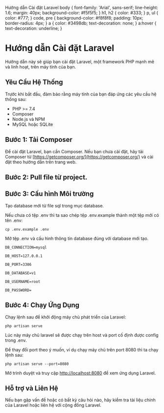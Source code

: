    Hướng dẫn Cài đặt Laravel body { font-family: 'Arial', sans-serif; line-height: 1.6; margin: 40px; background-color: #f5f5f5; } h1, h2 { color: #333; } p, ul { color: #777; } code, pre { background-color: #f8f8f8; padding: 10px; border-radius: 4px; } a { color: #3498db; text-decoration: none; } a:hover { text-decoration: underline; }

Hướng dẫn Cài đặt Laravel
=========================

Hướng dẫn này sẽ giúp bạn cài đặt Laravel, một framework PHP mạnh mẽ và linh hoạt, trên máy tính của bạn.

Yêu Cầu Hệ Thống
----------------

Trước khi bắt đầu, đảm bảo rằng máy tính của bạn đáp ứng các yêu cầu hệ thống sau:

*   PHP >= 7.4
*   Composer
*   Node.js và NPM
*   MySQL hoặc SQLite

Bước 1: Tải Composer
--------------------

Để cài đặt Laravel, bạn cần Composer. Nếu bạn chưa cài đặt, hãy tải Composer từ [https://getcomposer.org/](https://getcomposer.org/) và cài đặt theo hướng dẫn trên trang web.

Bước 2: Pull file từ project.
-----------------------------

Bước 3: Cấu hình Môi trường
---------------------------

Tạo database mới từ file sql trong mục database.

Nếu chưa có tệp .env thì ta sao chép tệp .env.example thành một tệp mới có tên .env:

    cp .env.example .env

Mở tệp .env và cấu hình thông tin database đúng với database mới tạo.

    DB_CONNECTION=mysql

    DB_HOST=127.0.0.1

    DB_PORT=3306

    DB_DATABASE=v1

    DB_USERNAME=root

    DB_PASSWORD=

Bước 4: Chạy Ứng Dụng
---------------------

Chạy lệnh sau để khởi động máy chủ phát triển của Laravel:

    php artisan serve

Lúc này máy chủ laravel sẽ được chạy trên host và port cố định được config trong .env.

Để thay đổi port theo ý muốn, ví dụ chạy máy chủ trên port 8080 thì ta chạy lệnh sau:

    php artisan serve --port=8080

Mở trình duyệt và truy cập [http://localhost:8080](http://localhost:8000) để xem ứng dụng Laravel.

Hỗ trợ và Liên Hệ
-----------------

Nếu bạn gặp vấn đề hoặc có bất kỳ câu hỏi nào, hãy kiểm tra tài liệu chính của Laravel hoặc liên hệ với cộng đồng Laravel.

